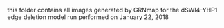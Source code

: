 this folder contains all images generated by GRNmap for the dSWI4-YHP1 edge deletion model run performed on January 22, 2018
